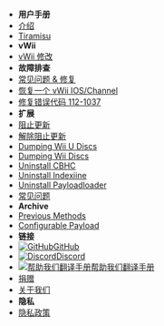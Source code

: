 - **用户手册**
- [介绍](introduction)
- [Tiramisu](tiramisu/sd-preparation)
- **vWii**
- [vWii 修改](vwii-modding)
- **故障排查**
- [常见问题 & 修复](common-issues-fixes)
- [恢复一个 vWii IOS/Channel](recover-vwii-ioses-channels)
- [修复错误代码 112-1037](fix-errcode-112-1037)
- **扩展**
- [阻止更新](block-updates)
- [解除阻止更新](unblock-updates)
- [Dumping Wii U Discs](dump-games)
- [Dumping Wii Discs](dump-wii-games)
- [Uninstall CBHC](uninstall-cbhc)
- [Uninstall Indexiine](uninstall-indexiine)
- [Uninstall Payloadloader](uninstall-payloadloader)
- [常见问题](faq)
- **Archive**
- [Previous Methods](archive/cfw-choice)
- [Configurable Payload](configurable-payload)
- **链接**
- [![GitHub](https://icongr.am/simple/github.svg?color=808080&size=16)GitHub](https://github.com/hacks-guide/Guide-WiiU)
- [![Discord](https://icongr.am/simple/discord.svg?colored&size=16)Discord](https://discord.gg/C29hYvh)
- [![帮助我们翻译手册](https://icongr.am/material/translate.svg?color=808080&size=16)帮助我们翻译手册](https://hacks-guide.crowdin.com/u/projects/10)
- [捐赠](donations)
- [关于我们](about)
- **隐私**
- [隐私政策](privacy-policy)
